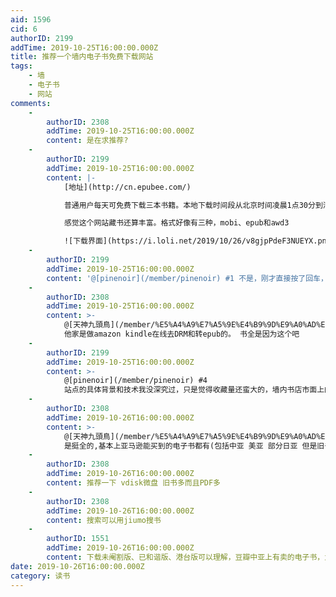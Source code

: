 ```yaml
---
aid: 1596
cid: 6
authorID: 2199
addTime: 2019-10-25T16:00:00.000Z
title: 推荐一个墙内电子书免费下载网站
tags:
    - 墙
    - 电子书
    - 网站
comments:
    -
        authorID: 2308
        addTime: 2019-10-25T16:00:00.000Z
        content: 是在求推荐?
    -
        authorID: 2199
        addTime: 2019-10-25T16:00:00.000Z
        content: |-
            [地址](http://cn.epubee.com/)

            普通用户每天可免费下载三本书籍。本地下载时间段从北京时间凌晨1点30分到清晨6点30分。

            感觉这个网站藏书还算丰富。格式好像有三种，mobi、epub和awd3

            ![下载界面](https://i.loli.net/2019/10/26/v8gjpPdeF3NUEYX.png)
    -
        authorID: 2199
        addTime: 2019-10-25T16:00:00.000Z
        content: '@[pinenoir](/member/pinenoir) #1 不是，刚才直接按了回车，所以发了个空帖子。'
    -
        authorID: 2308
        addTime: 2019-10-25T16:00:00.000Z
        content: >-
            @[天神九頭鳥](/member/%E5%A4%A9%E7%A5%9E%E4%B9%9D%E9%A0%AD%E9%B3%A5) #2
            他家是做amazon kindle在线去DRM和转epub的。 书全是因为这个吧
    -
        authorID: 2199
        addTime: 2019-10-25T16:00:00.000Z
        content: >-
            @[pinenoir](/member/pinenoir) #4
            站点的具体背景和技术我没深究过，只是觉得收藏量还蛮大的，墙内书店市面上的书基本都有。
    -
        authorID: 2308
        addTime: 2019-10-26T16:00:00.000Z
        content: >-
            @[天神九頭鳥](/member/%E5%A4%A9%E7%A5%9E%E4%B9%9D%E9%A0%AD%E9%B3%A5) #5
            是挺全的,基本上亚马逊能买到的电子书都有(包括中亚 美亚 部分日亚 但是旧书不多啊,这点不如超星 还有PDF完全为0
    -
        authorID: 2308
        addTime: 2019-10-26T16:00:00.000Z
        content: 推荐一下 vdisk微盘 旧书多而且PDF多
    -
        authorID: 2308
        addTime: 2019-10-26T16:00:00.000Z
        content: 搜索可以用jiumo搜书
    -
        authorID: 1551
        addTime: 2019-10-26T16:00:00.000Z
        content: 下载未阉割版、已和谐版、港台版可以理解，豆瓣中亚上有卖的电子书，为啥不花钱买？
date: 2019-10-26T16:00:00.000Z
category: 读书
---
```



